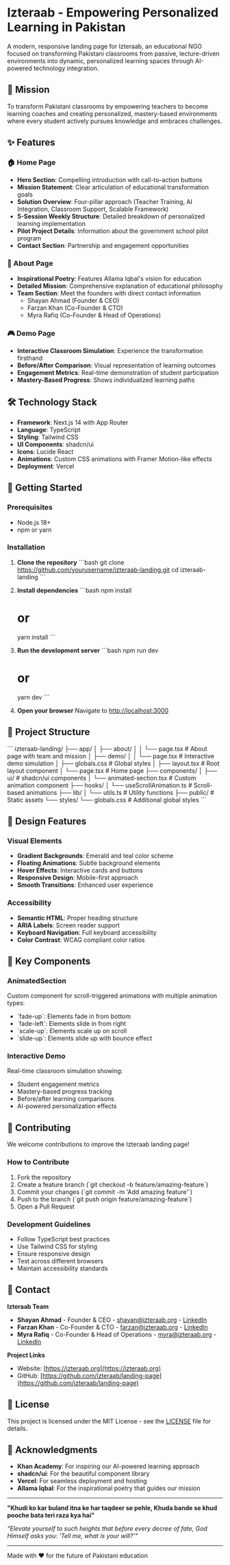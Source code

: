 # Izteraab - Empowering Personalized Learning in Pakistan

A modern, responsive landing page for Izteraab, an educational NGO focused on transforming Pakistani classrooms from passive, lecture-driven environments into dynamic, personalized learning spaces through AI-powered technology integration.

## 🎯 Mission

To transform Pakistani classrooms by empowering teachers to become learning coaches and creating personalized, mastery-based environments where every student actively pursues knowledge and embraces challenges.

## ✨ Features

### 🏠 Home Page
- **Hero Section**: Compelling introduction with call-to-action buttons
- **Mission Statement**: Clear articulation of educational transformation goals
- **Solution Overview**: Four-pillar approach (Teacher Training, AI Integration, Classroom Support, Scalable Framework)
- **5-Session Weekly Structure**: Detailed breakdown of personalized learning implementation
- **Pilot Project Details**: Information about the government school pilot program
- **Contact Section**: Partnership and engagement opportunities

### 📖 About Page
- **Inspirational Poetry**: Features Allama Iqbal's vision for education
- **Detailed Mission**: Comprehensive explanation of educational philosophy
- **Team Section**: Meet the founders with direct contact information
  - Shayan Ahmad (Founder & CEO)
  - Farzan Khan (Co-Founder & CTO) 
  - Myra Rafiq (Co-Founder & Head of Operations)

### 🎮 Demo Page
- **Interactive Classroom Simulation**: Experience the transformation firsthand
- **Before/After Comparison**: Visual representation of learning outcomes
- **Engagement Metrics**: Real-time demonstration of student participation
- **Mastery-Based Progress**: Shows individualized learning paths

## 🛠️ Technology Stack

- **Framework**: Next.js 14 with App Router
- **Language**: TypeScript
- **Styling**: Tailwind CSS
- **UI Components**: shadcn/ui
- **Icons**: Lucide React
- **Animations**: Custom CSS animations with Framer Motion-like effects
- **Deployment**: Vercel

## 🚀 Getting Started

### Prerequisites
- Node.js 18+ 
- npm or yarn

### Installation

1. **Clone the repository**
   \`\`\`bash
   git clone https://github.com/yourusername/izteraab-landing.git
   cd izteraab-landing
   \`\`\`

2. **Install dependencies**
   \`\`\`bash
   npm install
   # or
   yarn install
   \`\`\`

3. **Run the development server**
   \`\`\`bash
   npm run dev
   # or
   yarn dev
   \`\`\`

4. **Open your browser**
   Navigate to [http://localhost:3000](http://localhost:3000)

## 📁 Project Structure

\`\`\`
izteraab-landing/
├── app/
│   ├── about/
│   │   └── page.tsx          # About page with team and mission
│   ├── demo/
│   │   └── page.tsx          # Interactive demo simulation
│   ├── globals.css           # Global styles
│   ├── layout.tsx            # Root layout component
│   └── page.tsx              # Home page
├── components/
│   ├── ui/                   # shadcn/ui components
│   └── animated-section.tsx  # Custom animation component
├── hooks/
│   └── useScrollAnimation.ts # Scroll-based animations
├── lib/
│   └── utils.ts              # Utility functions
├── public/                   # Static assets
└── styles/
    └── globals.css           # Additional global styles
\`\`\`

## 🎨 Design Features

### Visual Elements
- **Gradient Backgrounds**: Emerald and teal color scheme
- **Floating Animations**: Subtle background elements
- **Hover Effects**: Interactive cards and buttons
- **Responsive Design**: Mobile-first approach
- **Smooth Transitions**: Enhanced user experience

### Accessibility
- **Semantic HTML**: Proper heading structure
- **ARIA Labels**: Screen reader support
- **Keyboard Navigation**: Full keyboard accessibility
- **Color Contrast**: WCAG compliant color ratios

## 🌟 Key Components

### AnimatedSection
Custom component for scroll-triggered animations with multiple animation types:
- \`fade-up\`: Elements fade in from bottom
- \`fade-left\`: Elements slide in from right
- \`scale-up\`: Elements scale up on scroll
- \`slide-up\`: Elements slide up with bounce effect

### Interactive Demo
Real-time classroom simulation showing:
- Student engagement metrics
- Mastery-based progress tracking
- Before/after learning comparisons
- AI-powered personalization effects

## 🤝 Contributing

We welcome contributions to improve the Izteraab landing page!

### How to Contribute
1. Fork the repository
2. Create a feature branch (\`git checkout -b feature/amazing-feature\`)
3. Commit your changes (\`git commit -m 'Add amazing feature'\`)
4. Push to the branch (\`git push origin feature/amazing-feature\`)
5. Open a Pull Request

### Development Guidelines
- Follow TypeScript best practices
- Use Tailwind CSS for styling
- Ensure responsive design
- Test across different browsers
- Maintain accessibility standards

## 📧 Contact

**Izteraab Team**
- **Shayan Ahmad** - Founder & CEO - [shayan@izteraab.org](mailto:shayan@izteraab.org) - [LinkedIn](https://linkedin.com/in/shayanahmad)
- **Farzan Khan** - Co-Founder & CTO - [farzan@izteraab.org](mailto:farzan@izteraab.org) - [LinkedIn](https://linkedin.com/in/farzankhan)
- **Myra Rafiq** - Co-Founder & Head of Operations - [myra@izteraab.org](mailto:myra@izteraab.org) - [LinkedIn](https://linkedin.com/in/myrarafiq)

**Project Links**
- Website: [https://izteraab.org](https://izteraab.org)
- GitHub: [https://github.com/izteraab/landing-page](https://github.com/izteraab/landing-page)

## 📄 License

This project is licensed under the MIT License - see the [LICENSE](LICENSE) file for details.

## 🙏 Acknowledgments

- **Khan Academy**: For inspiring our AI-powered learning approach
- **shadcn/ui**: For the beautiful component library
- **Vercel**: For seamless deployment and hosting
- **Allama Iqbal**: For the inspirational poetry that guides our mission

---

**"Khudi ko kar buland itna ke har taqdeer se pehle, Khuda bande se khud pooche bata teri raza kya hai"**

*"Elevate yourself to such heights that before every decree of fate, God Himself asks you: 'Tell me, what is your will?'"*

---

Made with ❤️ for the future of Pakistani education
